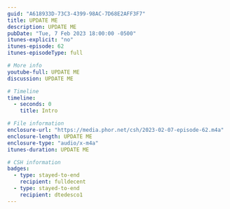 ```yaml
---
guid: "A618933D-73C3-4399-98AC-7D68E2AFF3F7"
title: UPDATE ME
description: UPDATE ME
pubDate: "Tue, 7 Feb 2023 18:00:00 -0500"
itunes-explicit: "no"
itunes-episode: 62
itunes-episodeType: full

# More info
youtube-full: UPDATE ME
discussion: UPDATE ME

# Timeline
timeline:
  - seconds: 0
    title: Intro

# File information
enclosure-url: "https://media.phor.net/csh/2023-02-07-episode-62.m4a"
enclosure-length: UPDATE ME
enclosure-type: "audio/x-m4a"
itunes-duration: UPDATE ME

# CSH information
badges:
  - type: stayed-to-end
    recipient: fulldecent
  - type: stayed-to-end
    recipient: dtedesco1
---
```


<!--

episode-file-name: 2023-02-07-episode-62
title: '''Soulbind'''
description: '''In episode 62, we delve into the world of soulbound tokens. We discuss
  the proposed EIP-6049 and the mechanisms of Ethereum consensus changes. We also
  cover various concepts around these tokens such as EOA evaluation, attributes, personhood,
  and business models. Lastly, we explore the potential of soulbound tokens in ticketing.'''
youtube-full: https://youtu.be/rlePJziAY6Y
discussion: https://twitter.com/fulldecent/status/1623232559147515904
timeline:
- seconds: 0
  title: Intro
- seconds: 43
  title: EIP-6049
- seconds: 169
  title: How do Eth consensus changes happen?
- seconds: 518
  title: Intro to Soulbind
- seconds: 603
  title: Existing standard for soulbound NFTs
- seconds: 638
  title: Can we standardize EOA evaluation?
- seconds: 871
  title: Attributes and personhood
- seconds: 932
  title: Business model and product interview
- seconds: 1238
  title: Mintable tokens and spam
- seconds: 1304
  title: 'Content moderation: keys = calls'
- seconds: 1350
  title: Is burnable really soulbound?
- seconds: 1383
  title: Can SBT be mutable?
- seconds: 1512
  title: I Leveling up token
- seconds: 1604
  title: Ticketing
badges:
- type: stayed-to-end
  recipient: Rito_Rhymes
- type: stayed-to-end
  recipient: '037'
- type: stayed-to-end
  recipient: exstalis
- type: stayed-to-end
  recipient: 0xrobrecht
- type: stayed-to-end
  recipient: cer_andrew
- type: stayed-to-end
  recipient: EllieVoxel
- type: stayed-to-end
  recipient: dtedesco1


-->